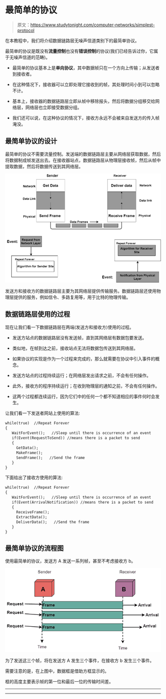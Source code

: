 # 最简单的协议

> 原文：<https://www.studytonight.com/computer-networks/simplest-protocol>

在本教程中，我们将介绍数据链路层无噪声信道类别下的最简单协议。

最简单的协议是既没有**流量控制**也没有**错误控制**的协议(我们已经告诉过你，它属于无噪声信道的范畴)。

*   最简单的协议基本上是**单向协议**，其中数据帧只在一个方向上传输；从发送者到接收者。

*   在这种情况下，接收器可以立即处理它接收到的帧，其处理时间小到可以忽略不计。

*   基本上，接收器的数据链路层立即从帧中移除报头，然后将数据分组移交给网络层，网络层也立即接受数据分组。

*   我们还可以说，在这种协议的情况下，接收方永远不会被来自发送方的传入帧淹没。

## 最简单协议的设计

最简单的协议不需要流量控制。发送端的数据链路层主要从网络层获取数据，然后将数据制成帧发送出去。在接收器站点，数据链路层从物理层接收帧，然后从帧中提取数据，然后将数据传送到其网络层。

![](img/c61235487450b650d50f283ef93d0370.png)

发送方和接收方的数据链路层主要为其网络层提供传输服务。数据链路层还使用物理层提供的服务，例如信令、多路复用等，用于比特的物理传输。

## 数据链路层使用的过程

现在让我们看一下数据链路层在两端(发送方和接收方)使用的过程。

*   发送方站点的数据链路层没有发送帧，直到其网络层有数据包要发送。

*   类似地，在帧到达之前，接收站点无法将数据包传送到其网络层。

*   如果协议的实现是作为一个过程来完成的，那么就需要在协议中引入事件的概念。

*   发送方站点的过程持续运行；在网络层发出请求之前，不会有任何操作。

*   此外，接收方的程序持续运行；在收到物理层的通知之前，不会有任何操作。

*   这两个过程都连续运行，因为它们中的任何一个都不知道相应的事件何时会发生。

让我们看一下发送者网站上使用的算法:

```
while(true)  //Repeat Forever
{
   WaitForEvent();   //Sleep until there is occurrence of an event
   if(Event(RequestToSend)) //means there is a packet to send
   {
     GetData();
     MakeFrame();    
     SendFrame();   //Send the frame 
   }
}
```

下面给出了接收方使用的算法:

```
while(true)  //Repeat Forever
{
   WaitForEvent();   //Sleep until there is occurrence of an event
   if(Event(ArrivalNotification)) //means there is a packet to send
   {
     ReceiveFrame();
     ExtractData();    
     DeliverData();   //Send the frame 
   }
}
```

## 最简单协议的流程图

使用最简单的协议，发送方 A 发送一系列帧，甚至不考虑接收方 b。

![](img/2d2201de24dda2d7f3600ceeaaed3599.png)

为了发送这三个帧，将在发送方 A 发生三个事件，在接收方 b 发生三个事件。

需要注意的是，在上图中，数据框是借助方框显示的。

框的高度主要表示帧的第一位和最后一位的传输时间差。



* * *

* * *